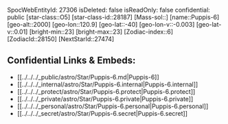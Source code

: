 ﻿---
location: [-40,-120.9,2000]
type: Star
tags:
- astro/Star

---
SpocWebEntityId: 27306
isDeleted: false
isReadOnly: false
confidential: public
[star-class::O5]
[star-class-id::28187]
[Mass-sol::]
[name::Puppis-6]
[geo-alt::2000]
[geo-lon::120.9]
[geo-lat::-40]
[geo-lon-v::-0.003]
[geo-lat-v::0.01]
[bright-min::23]
[bright-max::23]
[Zodiac-index::6]
[ZodiacId::28150]
[NextStarId::27474]



## Confidential Links & Embeds: 
- [[../../../_public/astro/Star/Puppis-6.md|Puppis-6]] 
- [[../../../_internal/astro/Star/Puppis-6.internal|Puppis-6.internal]] 
- [[../../../_protect/astro/Star/Puppis-6.protect|Puppis-6.protect]] 
- [[../../../_private/astro/Star/Puppis-6.private|Puppis-6.private]] 
- [[../../../_personal/astro/Star/Puppis-6.personal|Puppis-6.personal]] 
- [[../../../_secret/astro/Star/Puppis-6.secret|Puppis-6.secret]] 
